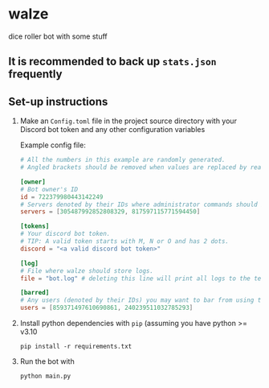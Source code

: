 # walze

dice roller bot with some stuff

## It is recommended to back up `stats.json` frequently

## Set-up instructions

1. Make an `Config.toml` file in the project source directory with your Discord bot token and any other configuration variables

    Example config file:

    ```toml
    # All the numbers in this example are randomly generated.
    # Angled brackets should be removed when values are replaced by real data.

    [owner]
    # Bot owner's ID
    id = 722379980443142249
    # Servers denoted by their IDs where administrator commands should be shown. (Eg. /kill, or /unstable commands)
    servers = [305487992852808329, 817597115771594450]

    [tokens]
    # Your discord bot token.
    # TIP: A valid token starts with M, N or O and has 2 dots.
    discord = "<a valid discord bot token>"

    [log]
    # File where walze should store logs.
    file = "bot.log" # deleting this line will print all logs to the terminal instead

    [barred]
    # Any users (denoted by their IDs) you may want to bar from using the bot.
    users = [859371497610690861, 240239511032785293]

    ```

1. Install python dependencies with `pip` (assuming you have python >= v3.10

    ```shell
    pip install -r requirements.txt 
    ```

1. Run the bot with

    ```shell
    python main.py
    ```
